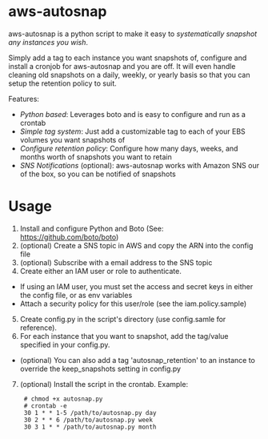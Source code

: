aws-autosnap
=================
aws-autosnap is a python script to make it easy to *systematically snapshot any instances you wish*. 

Simply add a tag to each instance you want snapshots of, configure and install a cronjob for aws-autosnap and you are off. It will even handle cleaning old snapshots on a daily, weekly, or yearly basis so that you can setup the retention policy to suit.

Features:
- *Python based*: Leverages boto and is easy to configure and run as a crontab
- *Simple tag system*: Just add a customizable tag to each of your EBS volumes you want snapshots of
- *Configure retention policy*: Configure how many days, weeks, and months worth of snapshots you want to retain
- *SNS Notifications* (optional): aws-autosnap works with Amazon SNS our of the box, so you can be notified of snapshots

Usage
==========
1. Install and configure Python and Boto (See: https://github.com/boto/boto)
2. (optional) Create a SNS topic in AWS and copy the ARN into the config file
3. (optional) Subscribe with a email address to the SNS topic
4. Create either an IAM user or role to authenticate.
  * If using an IAM user, you must set the access and secret keys in either the config file, or as env variables
  * Attach a security policy for this user/role (see the iam.policy.sample)
5. Create config.py in the script's directory (use config.samle for reference).
6. For each instance that you want to snapshot, add the tag/value specified in your config.py.
  * (optional) You can also add a tag 'autosnap_retention' to an instance to override the keep_snapshots setting in config.py
7. (optional) Install the script in the crontab. Example: 

		# chmod +x autosnap.py
		# crontab -e
		30 1 * * 1-5 /path/to/autosnap.py day
		30 2 * * 6 /path/to/autosnap.py week
		30 3 1 * * /path/to/autosnap.py month
